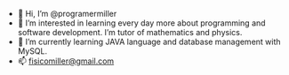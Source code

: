 - 👋 Hi, I’m @programermiller
- 👀 I’m interested in learning every day more about programming and software development. I’m tutor of mathematics and physics.
- 🌱 I’m currently learning JAVA language and database management with MySQL.
- 📫 fisicomiller@gmail.com

<!---
programermiller/programermiller is a ✨ special ✨ repository because its `README.md` (this file) appears on your GitHub profile.
You can click the Preview link to take a look at your changes.
--->
